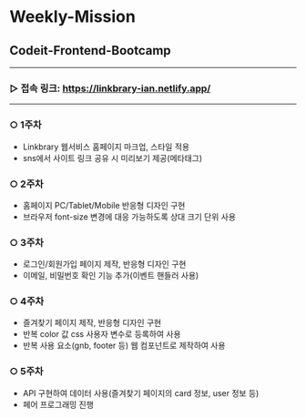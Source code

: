 # Weekly-Mission

## Codeit-Frontend-Bootcamp

---

### ▷ 접속 링크: https://linkbrary-ian.netlify.app/

---

### ○ 1주차

- Linkbrary 웹서비스 홈페이지 마크업, 스타일 적용
- sns에서 사이트 링크 공유 시 미리보기 제공(메타태그)
  <br>

### ○ 2주차

- 홈페이지 PC/Tablet/Mobile 반응형 디자인 구현
- 브라우저 font-size 변경에 대응 가능하도록 상대 크기 단위 사용
  <br>

### ○ 3주차

- 로그인/회원가입 페이지 제작, 반응형 디자인 구현
- 이메일, 비밀번호 확인 기능 추가(이벤트 핸들러 사용)
  <br>

### ○ 4주차

- 즐겨찾기 페이지 제작, 반응형 디자인 구현
- 반복 color 값 css 사용자 변수로 등록하여 사용
- 반복 사용 요소(gnb, footer 등) 웹 컴포넌트로 제작하여 사용
  <br>

### ○ 5주차

- API 구현하여 데이터 사용(즐겨찾기 페이지의 card 정보, user 정보 등)
- 페어 프로그래밍 진행
  <br>
